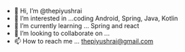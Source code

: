 - 👋 Hi, I’m @thepiyushrai
- 👀 I’m interested in ...coding Android, Spring, Java, Kotlin
- 🌱 I’m currently learning ... Spring and react
- 💞️ I’m looking to collaborate on ... 
- 📫 How to reach me ... thepiyushrai@gmail.com

<!---
thepiyushrai/thepiyushrai is a ✨ special ✨ repository because its `README.md` (this file) appears on your GitHub profile.
You can click the Preview link to take a look at your changes.
--->
